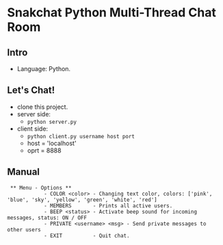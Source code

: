 Snakchat Python Multi-Thread Chat Room
=====

Intro
-----
* Language: Python.

Let's Chat!
---------
* clone this project.
* server side:
  * ```python server.py```
* client side:
  * ```python client.py username host port```
  * host = 'localhost'
  * oprt = 8888

Manual
------
```
 ** Menu - Options **
            - COLOR <color> - Changing text color, colors: ['pink', 'blue', 'sky', 'yellow', 'green', 'white', 'red']
            - MEMBERS       - Prints all active users.
            - BEEP <status> - Activate beep sound for incoming messages, status: ON / OFF
            - PRIVATE <username> <msg> - Send private messages to other users
            - EXIT          - Quit chat.
```
